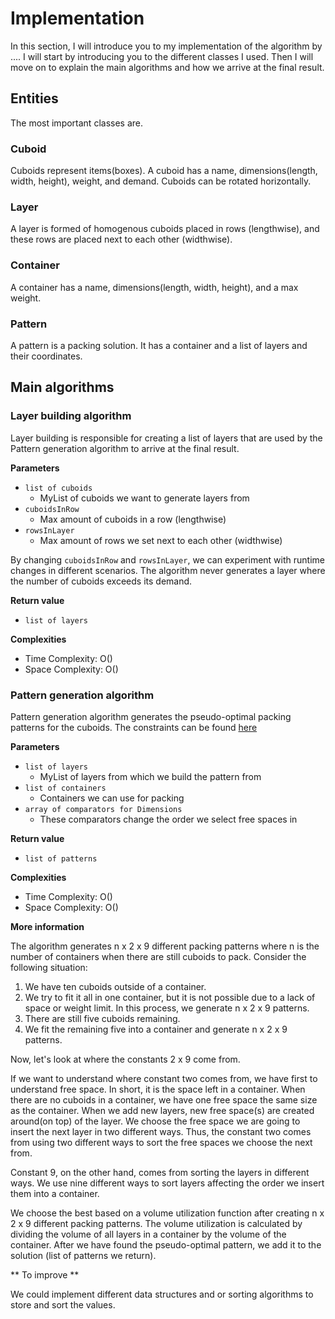 # Implementation 

In this section, I will introduce you to my implementation of the algorithm by .... I will start by introducing you to the different classes I used. Then I will move on to explain the main algorithms and how we arrive at the final result.

## Entities
The most important classes are.

### Cuboid
Cuboids represent items(boxes). A cuboid has a name, dimensions(length, width, height), weight, and demand. Cuboids can be rotated horizontally.

### Layer
A layer is formed of homogenous cuboids placed in rows (lengthwise), and these rows are placed next to each other (widthwise). 

### Container
A container has a name, dimensions(length, width, height), and a max weight.

### Pattern

A pattern is a packing solution. It has a container and a list of layers and their coordinates. 


## Main algorithms

### Layer building algorithm

Layer building is responsible for creating a list of layers that are used by the Pattern generation algorithm to arrive at the final result.

**Parameters**

* `list of cuboids`
  * MyList of cuboids we want to generate layers from
* `cuboidsInRow`
  * Max amount of cuboids in a row (lengthwise)
* `rowsInLayer`
  * Max amount of rows we set next to each other (widthwise)

By changing `cuboidsInRow` and `rowsInLayer`, we can experiment with runtime changes in different scenarios. The algorithm never generates a layer where the number of cuboids exceeds its demand.

**Return value**

* `list of layers`

**Complexities**

* Time Complexity: O()
* Space Complexity: O()

### Pattern generation algorithm

Pattern generation algorithm generates the pseudo-optimal packing patterns for the cuboids. The constraints can be found [here]()

**Parameters**

* `list of layers`
  * MyList of layers from which we build the pattern from
* `list of containers`
  * Containers we can use for packing
* `array of comparators for Dimensions`
  * These comparators change the order we select free spaces in

**Return value**

* `list of patterns`

**Complexities**

* Time Complexity: O()
* Space Complexity: O()

**More information**

The algorithm generates n x 2 x 9 different packing patterns where n is the number of containers when there are still cuboids to pack. Consider the following situation:

1. We have ten cuboids outside of a container.
2. We try to fit it all in one container, but it is not possible due to a lack of space or weight limit. In this process, we generate n x 2 x 9 patterns.
3. There are still five cuboids remaining.
4. We fit the remaining five into a container and generate n x 2 x 9 patterns.

Now, let's look at where the constants 2 x 9 come from.

If we want to understand where constant two comes from, we have first to understand free space. In short, it is the space left in a container. When there are no cuboids in a container, we have one free space the same size as the container. When we add new layers, new free space(s) are created around(on top) of the layer. We choose the free space we are going to insert the next layer in two different ways. Thus, the constant two comes from using two different ways to sort the free spaces we choose the next from.

Constant 9, on the other hand, comes from sorting the layers in different ways. We use nine different ways to sort layers affecting the order we insert them into a container.

We choose the best based on a volume utilization function after creating n x 2 x 9 different packing patterns. The volume utilization is calculated by dividing the volume of all layers in a container by the volume of the container. After we have found the pseudo-optimal pattern, we add it to the solution (list of patterns we return).


** To improve ** 

We could implement different data structures and or sorting algorithms to store and sort the values. 




